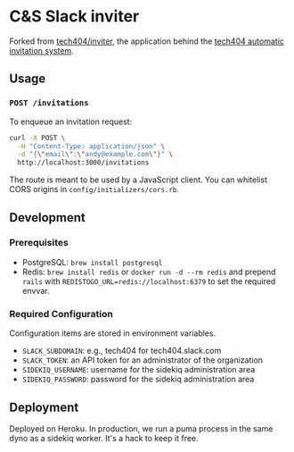 # C&S Slack inviter

Forked from [tech404/inviter](https://github.com/tech404/inviter), the application behind the [tech404 automatic invitation system](http://tech404.io).

## Usage

### `POST /invitations`

To enqueue an invitation request:

```bash
curl -X POST \
  -H "Content-Type: application/json" \
  -d "{\"email\":\"andy@example.com\"}" \
  http://localhost:3000/invitations
```

The route is meant to be used by a JavaScript client. You can whitelist CORS origins in `config/initializers/cors.rb`.

## Development

### Prerequisites

* PostgreSQL: `brew install postgresql`
* Redis: `brew install redis` or `docker run -d --rm redis` and prepend `rails`
    with `REDISTOGO_URL=redis://localhost:6379` to set the required envvar.

### Required Configuration

Configuration items are stored in environment variables.

* `SLACK_SUBDOMAIN`: e.g., tech404 for tech404.slack.com
* `SLACK_TOKEN`: an API token for an administrator of the organization
* `SIDEKIQ_USERNAME`: username for the sidekiq administration area
* `SIDEKIQ_PASSWORD`: password for the sidekiq administration area

## Deployment

Deployed on Heroku. In production, we run a puma process in the same dyno as a sidekiq worker. It's a hack to keep it free.

